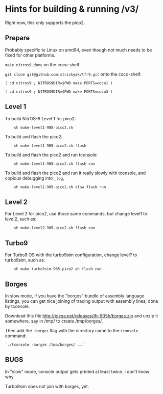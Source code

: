 # Hints for building & running /v3/

Right now, this only supports the pico2.

## Prepare

Probably specific to Linux on amd64,
even though not much needs to be fixed
for other platforms.

`make nitros9.done` on the coco-shelf.

`git clone git@github.com:strickyak/tfr9.git` onto the coco-shelf.

`( cd nitros9 ; NITROS9DIR=$PWD make PORTS=coco1 )`

`( cd nitros9 ; NITROS9DIR=$PWD make PORTS=coco3 )`

## Level 1

To build NitrOS-9 Level 1 for pico2:

`    sh make-level1-905-pico2.sh`

To build and flash the pico2:

`    sh make-level1-905-pico2.sh flash`

To build and flash the pico2 and run tconsole:

`    sh make-level1-905-pico2.sh flash run`

To build and flash the pico2 and run it really 
slowly with tconsole, and copious debugging
into `_log`,

`    sh make-level1-905-pico2.sh slow flash run`

## Level 2

For Level 2 for pico2, use those same commands,
but change level1 to level2, such as:

`    sh make-level2-905-pico2.sh flash run`

## Turbo9

For Turbo9 OS with the turbo9sim configuration,
change level? to turbo9sim, such as:

`    sh make-turbo9sim-905-pico2.sh flash run`

## Borges

In slow mode, if you have the "borges" bundle
of assembly language listings, you can get nice
joining of tracing output with assembly lines,
done by tconsole.

Download this file
    http://pizga.net/releases/tfr-905h/borges.zip
and unzip it somewhere, say in /tmp/
to create /tmp/borges/.

Then add the `-borges` flag with the directory
name to the `tconsole` command:

    `./tconsole -borges /tmp/borges/ ...`

## BUGS

In "slow" mode, console output gets printed
at least twice.  I don't know why.

Turbo9sim does not join with borges, yet.
